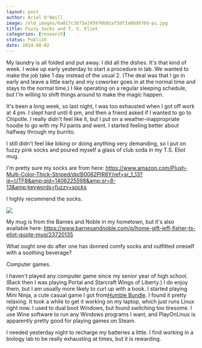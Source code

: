 ```yaml
---
layout: post
author: Ariel O'Neill
image: /old_images/6a017c3671e245970b01a73df3a08d970d-pi.jpg
title: Fuzzy Socks and T. S. Eliot
categories: [research]
status: Publish
date: 2014-08-02
---
```



My laundry is all folded and put away. I did all the dishes. It's that kind of week. I woke up early yesterday to start a procedure in lab. We wanted to make the job take 1 day instead of the usual 2. (The deal was that I go in early and leave a little early and my coworker goes in at the normal time and stays to the normal time.) I like operating on a regular sleeping schedule, but I'm willing to shift things around to make the magic happen.

It's been a long week, so last night, I was too exhausted when I got off work at 4 pm. I slept hard until 6 pm, and then a friend asked if I wanted to go to Chipotle. I really didn't feel like it, but I put on a weather-inappropriate hoodie to go with my PJ pants and went. I started feeling better about halfway through my burrito.

I still didn't feel like biking or doing anything very demanding, so I put on fuzzy pink socks and poured myself a glass of club soda in my T.S. Eliot mug.

I'm pretty sure my socks are from here: https://www.amazon.com/Plush-Multi-Color-Thick-Striped/dp/B0062PIR8Y/ref=sr_1_13?ie=UTF8&amp;qid=1406225598&amp;sr=8-13&amp;keywords=fuzzy+socks

I highly recommend the socks.


![](/old_images/6a017c3671e245970b01a511e851fb970c-pi.jpg)

My mug is from the Barnes and Noble in my hometown, but it's also available here: https://www.barnesandnoble.com/p/home-gift-jeff-fisher-ts-eliot-quote-mug/23720135

What ought one do after one has donned comfy socks and outfitted oneself with a soothing beverage?

Computer games.

I haven't played any computer game since my senior year of high school. (Back then I was playing Portal and Starcraft Wings of Liberty.) I do enjoy them, but I am usually more likely to curl up with a book. I started playing Mini Ninja, a cute casual game I got from[Humble Bundle](https://www.humblebundle.com/). I found it pretty relaxing. It took a while to get it working on my laptop, which just runs Linux right now. I used to dual boot Windows, but found switching too tiresome. I use Wine software to run any Windows programs I want, and PlayOnLinux is apparently pretty good for playing games on Steam.

I needed yesterday night to recharge my batteries a little. I find working in a biology lab to be really exhausting at times, but it is rewarding.

